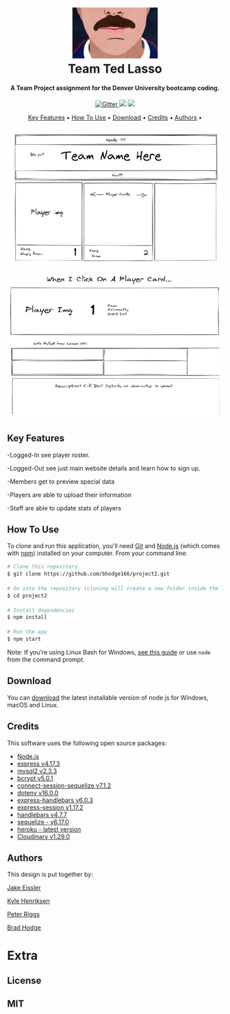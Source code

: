 <h1 align="center">
  <br>
  <a href=""><img src="./public/images/readmeimage.png" alt="tedlasso" width="200"></a>
  <br>
  Team Ted Lasso
  <br>
</h1>

<h4 align="center">A Team Project assignment for the Denver University bootcamp coding.</h4>

<p align="center">
  <a href="https://badge.fury.io/js/electron-markdownify">
    <img src="https://badge.fury.io/js/electron-markdownify.svg"
         alt="Gitter">
  </a>
  <a href="https://gitter.im/amitmerchant1990/electron-markdownify"><img src="https://badges.gitter.im/amitmerchant1990/electron-markdownify.svg"></a>
  <a href="https://saythanks.io/to/khenriksenbootcamp@gmail.com">
      <img src="https://img.shields.io/badge/SayThanks.io-%E2%98%BC-1EAEDB.svg">
  </a>
</p>

<p align="center">
  <a href="#key-features">Key Features</a> •
  <a href="#how-to-use">How To Use</a> •
  <a href="#download">Download</a> •
  <a href="#credits">Credits</a> •
  <a href="#authors">Authors</a> •
  
</p>

![Project 2 image 1](./public/images/PROJECT%202%20WIREFRAME1.png)

![Project 2 image 2](./public/images/PROJECT%202%20WIREFRAME2.png)

## Key Features

-Logged-In see player roster.

-Logged-Out see just main website details and learn how to sign up.

-Members get to preview special data

-Players are able to upload their information

-Staff are able to update stats of players

## How To Use

To clone and run this application, you'll need [Git](https://git-scm.com) and [Node.js](https://nodejs.org/en/download/) (which comes with [npm](http://npmjs.com)) installed on your computer. From your command line:

```bash
# Clone this repository
$ git clone https://github.com/bhodge166/project2.git

# Go into the repository (cloning will create a new folder inside the folder you are in so "LS" and see what the name is CD into that file name and then follow remaining instructions.)
$ cd project2

# Install dependencies
$ npm install

# Run the app
$ npm start
```

Note: If you're using Linux Bash for Windows, [see this guide](https://www.howtogeek.com/261575/how-to-run-graphical-linux-desktop-applications-from-windows-10s-bash-shell/) or use `node` from the command prompt.

## Download

You can [download](https://nodejs.org/en/download/) the latest installable version of node js for Windows, macOS and Linux.

## Credits

This software uses the following open source packages:

- [Node.js](https://nodejs.org/)
- [express v4.17.3](https://www.npmjs.com/package/express)
- [mysql2 v2.3.3](https://www.npmjs.com/package/mysql2)
- [bcrypt v5.0.1](https://www.npmjs.com/package/bcrypt)
- [connect-session-sequelize v7.1.2](https://www.npmjs.com/package/connect-session-sequelize)
- [dotenv v16.0.0](https://www.npmjs.com/package/dotenv)
- [express-handlebars v6.0.3](https://www.npmjs.com/package/express-handlebars)
- [express-session v1.17.2](https://www.npmjs.com/package/express-session)
- [handlebars v4.7.7](https://www.npmjs.com/package/handlebars)
- [sequelize - v6.17.0](https://www.npmjs.com/package/sequelize)
- [heroku - latest version](https://www.heroku.com)
- [Cloudinary v1.29.0](https://www.npmjs.com/package/cloudinary#installation)

## Authors

This design is put together by:

[Jake Eissler](http://github.com/jakeeis24)

[Kyle Henriksen](http://github.com/starbjornx)

[Peter Riggs](http://github.com/par92)

[Brad Hodge](http://github.com/bhodge166)

# Extra

## License

## MIT
